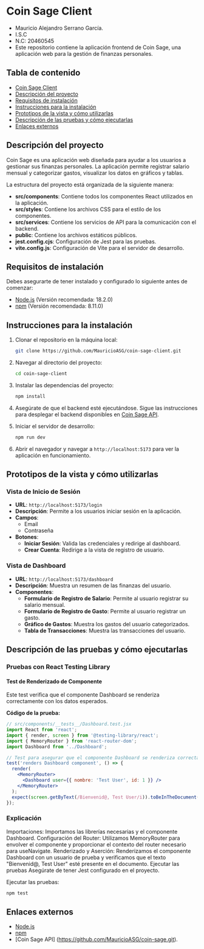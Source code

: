 # Coin Sage Client
- Mauricio Alejandro Serrano García.
- I.S.C
- N.C: 20460545
- Este repositorio contiene la aplicación frontend de Coin Sage, una aplicación web para la gestión de finanzas personales.

## Tabla de contenido

- [Coin Sage Client](#coin-sage-client)
- [Descripción del proyecto](#descripción-del-proyecto)
- [Requisitos de instalación](#requisitos-de-instalación)
- [Instrucciones para la instalación](#instrucciones-para-la-instalación)
- [Prototipos de la vista y cómo utilizarlas](#prototipos-de-la-vista-y-cómo-utilizarlas)
- [Descripción de las pruebas y cómo ejecutarlas](#descripción-de-las-pruebas-y-cómo-ejecutarlas)
- [Enlaces externos](Enlaces-externos)

## Descripción del proyecto

Coin Sage es una aplicación web diseñada para ayudar a los usuarios a gestionar sus finanzas personales. La aplicación permite registrar salario mensual y categorizar gastos, visualizar los datos en gráficos y tablas.


La estructura del proyecto está organizada de la siguiente manera:
- **src/components**: Contiene todos los componentes React utilizados en la aplicación.
- **src/styles**: Contiene los archivos CSS para el estilo de los componentes.
- **src/services**: Contiene los servicios de API para la comunicación con el backend.
- **public**: Contiene los archivos estáticos públicos.
- **jest.config.cjs**: Configuración de Jest para las pruebas.
- **vite.config.js**: Configuración de Vite para el servidor de desarrollo.

## Requisitos de instalación

Debes asegurarte de tener instalado y configurado lo siguiente antes de comenzar:

- [Node.js](https://nodejs.org/) (Versión recomendada: 18.2.0)
- [npm](https://www.npmjs.com/) (Versión recomendada: 8.11.0)

## Instrucciones para la instalación

1. Clonar el repositorio en la máquina local:
   
   ```sh
   git clone https://github.com/MauricioASG/coin-sage-client.git
   ```

2. Navegar al directorio del proyecto:
   
   ```sh
   cd coin-sage-client
   ```

3. Instalar las dependencias del proyecto:
   
   ```sh
   npm install
   ```

4. Asegúrate de que el backend esté ejecutándose. Sigue las instrucciones para desplegar el backend disponibles en [Coin Sage API](https://github.com/MauricioASG/coin-sage.git).

5. Iniciar el servidor de desarrollo:

    ```sh
    npm run dev
    ```

6. Abrir el navegador y navegar a `http://localhost:5173` para ver la aplicación en funcionamiento.


## Prototipos de la vista y cómo utilizarlas

### Vista de Inicio de Sesión

- **URL**: `http://localhost:5173/login`
- **Descripción**: Permite a los usuarios iniciar sesión en la aplicación.
- **Campos**:
  - Email
  - Contraseña
- **Botones**:
  - **Iniciar Sesión**: Valida las credenciales y redirige al dashboard.
  - **Crear Cuenta**: Redirige a la vista de registro de usuario.

### Vista de Dashboard

- **URL**: `http://localhost:5173/dashboard`
- **Descripción**: Muestra un resumen de las finanzas del usuario.
- **Componentes**:
  - **Formulario de Registro de Salario**: Permite al usuario registrar su salario mensual.
  - **Formulario de Registro de Gasto**: Permite al usuario registrar un gasto.
  - **Gráfico de Gastos**: Muestra los gastos del usuario categorizados.
  - **Tabla de Transacciones**: Muestra las transacciones del usuario.

## Descripción de las pruebas y cómo ejecutarlas

### Pruebas con React Testing Library

#### Test de Renderizado de Componente

Este test verifica que el componente Dashboard se renderiza correctamente con los datos esperados.

**Código de la prueba:**

```jsx
// src/components/__tests__/Dashboard.test.jsx
import React from 'react';
import { render, screen } from '@testing-library/react';
import { MemoryRouter } from 'react-router-dom';
import Dashboard from '../Dashboard';

// Test para asegurar que el componente Dashboard se renderiza correctamente
test('renders Dashboard component', () => {
  render(
    <MemoryRouter>
      <Dashboard user={{ nombre: 'Test User', id: 1 }} />
    </MemoryRouter>
  );
  expect(screen.getByText(/Bienvenid@, Test User/i)).toBeInTheDocument();
});
```
### Explicación

Importaciones: Importamos las librerías necesarias y el componente Dashboard.
Configuración del Router: Utilizamos MemoryRouter para envolver el componente y proporcionar el contexto del router necesario para useNavigate.
Renderizado y Aserción: Renderizamos el componente Dashboard con un usuario de prueba y verificamos que el texto "Bienvenid@, Test User" esté presente en el documento.
Ejecutar las pruebas
Asegúrate de tener Jest configurado en el proyecto.

Ejecutar las pruebas:
   ```sh
   npm test
   ```

## Enlaces externos
- [Node.js](https://nodejs.org/) 
- [npm](https://www.npmjs.com/) 
- [Coin Sage API] (https://github.com/MauricioASG/coin-sage.git).
